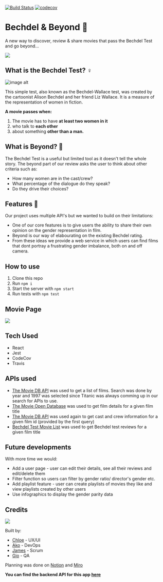 [![Build Status](https://travis-ci.com/fac19/Bechdel-Beyond.svg?branch=master)](https://travis-ci.com/fac19/Bechdel-Beyond) [![codecov](https://codecov.io/gh/fac19/Bechdel-Beyond/branch/master/graph/badge.svg)](https://codecov.io/gh/fac19/Bechdel-Beyond)

# Bechdel & Beyond :movie_camera: 
A new way to discover, review & share movies that pass the Bechdel Test and go beyond...

![](https://i.imgur.com/AoH51TY.png)


## What is the Bechdel Test? :female_sign: 

![image alt](https://media.giphy.com/media/J2n6TpRkDnBmYJeSG5/giphy.gif)

This simple test, also known as the Bechdel-Wallace test, was created by the cartoonist Alison Bechdel and her friend Liz Wallace. It is a measure of the representation of women in fiction. 

**A movie passes when:**
1. The movie has to have **at least two women in it**
1. who talk to **each other**
1. about something **other than a man.**



## What is Beyond? :rocket: 

The Bechdel Test is a useful but limited tool as it doesn't tell the whole story. The beyond part of our review asks the user to think about other criteria such as:


* How many women are in the cast/crew?
* What percentage of the dialogue do they speak?
* Do they drive their choices?

## Features 🔎

Our project uses multiple API's but we wanted to build on their limitations: 
- One of our core features is to give users the ability to share their own opinion on the gender representation in film.
- Beyond is our way of elabourating on the existing Bechdel rating.
- From these ideas we provide a web service in which users can find films that dont portray a frustrating gender imbalance, both on and off camera. 

## How to use

1. Clone this repo
2. Run `npm i`
3. Start the server with `npm start`
4. Run tests with `npm test`

## Movie Page

![](https://i.imgur.com/550mCUF.png)


## Tech Used
- React
- Jest
- CodeCov
- Travis

## APIs used  

- [The Movie DB API](https://www.themoviedb.org/documentation/api) was used to get a list of films. Search was done by year and 1997 was selected since Titanic was always comming up in our search for APIs to use.
- [The Movie Open Database](http://www.omdbapi.com/) was used to get film details for a given film title
- [The Movie DB API](https://www.themoviedb.org/documentation/api) was used again to get cast and crew information for a given film id (provided by the first query)
- [Bechdel Test Movie List](https://bechdeltest.com/api/v1/doc) was used to get Bechdel test reviews for a given film title



## Future developments

With more time we would: 

- Add a user page - user can edit their details, see all their reviews and edit/delete them
- Filter function so users can filter by gender ratio/ director's gender etc.
- Add playlist feature - user can create playlists of movies they like and view playlists created by other users
- Use infographics to display the gender parity data


## Credits

![](https://media.giphy.com/media/xUNemGKfpKwssvKdIA/giphy.gif)

Built by:
- [Chloe](https://github.com/chloeh24) - UX/UI
- [Ako](https://github.com/akomiqaia) - DevOps
- [James](https://github.com/jamesj-0) - Scrum
- [Gio](https://github.com/glrta) - QA

Planning was done on [Notion](https://www.notion.so/Bechdel-and-beyond-fcacd0381bb04b5089cdb0062609fdba) and [Miro](https://miro.com/app/board/o9J_ks1wjnI=/)

**You can find the backend API for this app [here](https://github.com/fac19/Bechdel-Beyond-backend)**
